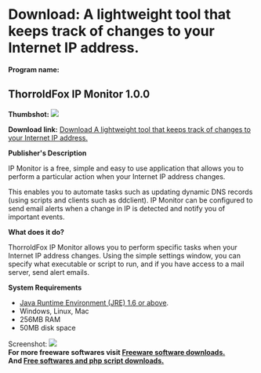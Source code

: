 # Download: A lightweight tool that keeps track of changes to your Internet IP address.

**Program name:**

## ThorroldFox IP Monitor 1.0.0

  
**Thumbshot:** ![](http://www.freewarefiles.com/screenshot/tfipmonitor_md.jpg)   
  
**Download link:** [Download A lightweight tool that keeps track of changes to your Internet IP address.](http://freesoftwares.boysofts.com/ThorroldFox-IP-Monitor_program_97424.html)  
  


**Publisher's Description**  
  


IP Monitor is a free, simple and easy to use application that allows you to perform a particular action when your Internet IP address changes.   
  
This enables you to automate tasks such as updating dynamic DNS records (using scripts and clients such as ddclient). IP Monitor can be configured to send email alerts when a change in IP is detected and notify you of important events.   
  
**What does it do?**   
  
ThorroldFox IP Monitor allows you to perform specific tasks when your Internet IP address changes. Using the simple settings window, you can specify what executable or script to run, and if you have access to a mail server, send alert emails.   
  
**System Requirements**

  * [Java Runtime Environment (JRE) 1.6 or above](http://www.java.com).
  * Windows, Linux, Mac
  * 256MB RAM
  * 50MB disk space

  
  
Screenshot: ![](http://www.freewarefiles.com/screenshot/tfipmonitor.jpg)   
**For more freeware softwares visit [Freeware software downloads.](http://freesoftwares.boysofts.com/)**   
**And [Free softwares and php script downloads.](http://www.boysofts.com/)**
